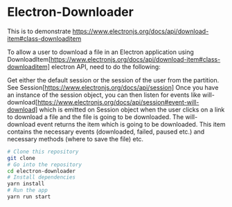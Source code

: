 # Electron-Downloader
This is to demonstrate https://www.electronjs.org/docs/api/download-item#class-downloaditem

To allow a user to download a file in an Electron application using DownloadItem[https://www.electronjs.org/docs/api/download-item#class-downloaditem]  electron API, need to do the following:    

Get either the default session or the session of the user from the partition. See Session[https://www.electronjs.org/docs/api/session]
Once you have an instance of the session object, you can then listen for events like will-download[https://www.electronjs.org/docs/api/session#event-will-download] which is emitted on Session object when the user clicks on a link to download a file and the file is going to be downloaded.
The will-download event returns the item which is going to be downloaded. This item contains the necessary events (downloaded, failed, paused etc.) and necessary methods (where to save the file) etc.

```bash
# Clone this repository
git clone 
# Go into the repository
cd electron-downloader
# Install dependencies
yarn install
# Run the app
yarn run start
```